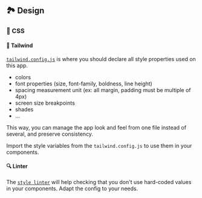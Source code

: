 ## 🏞 Design

### 💠 CSS

#### 🌈 Tailwind

[`tailwind.config.js`](../../tailwind.config.js) is where you should declare all style properties used on this app.

- colors
- font properties (size, font-family, boldness, line height)
- spacing measurement unit (ex: all margin, padding must be multiple of 4px)
- screen size breakpoints
- shades
- ...

This way, you can manage the app look and feel from one file instead of several, and preserve consistency.

Import the style variables from the `tailwind.config.js` to use them in your components.

#### 🔍 Linter

The [`style linter`](../stylelint.config.js) will help checking that you don't use hard-coded values in your components. Adapt the config to your needs.
